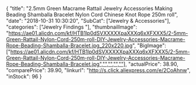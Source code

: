 {
	"title": "2.5mm Green Macrame Rattail Jewelry Accessories Making Beading Shamballa Bracelet Nylon Cord Chinese Knot Rope 250m roll",
	"date": "2018-10-31 10:30:20",
	"SubCat": ["Jewelry & Accessories"],
	"categories": ["Jewelry Findings "],
	"thumbnailImage": "https://ae01.alicdn.com/kf/HTB1lp0dSVXXXXXpaXXXq6xXFXXX5/2-5mm-Green-Rattail-Nylon-Cord-250m-roll-DIY-Jewelry-Accessories-Macrame-Rope-Beading-Shamballa-Bracelet.jpg_220x220.jpg",
	"BigImage": ["https://ae01.alicdn.com/kf/HTB1lp0dSVXXXXXpaXXXq6xXFXXX5/2-5mm-Green-Rattail-Nylon-Cord-250m-roll-DIY-Jewelry-Accessories-Macrame-Rope-Beading-Shamballa-Bracelet.jpg","","","",""],
	"actualPrice": 38.90,
	"comparePrice": 39.90,
	"linkurl": "http://s.click.aliexpress.com/e/2CoAhnw",
	"inStock": 96
}
